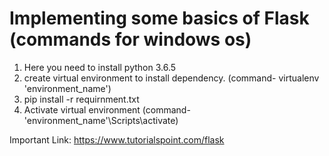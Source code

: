 # Implementing some basics of Flask (commands for windows os)

1) Here you need to install python 3.6.5
2) create virtual environment to install dependency. (command- virtualenv 'environment_name')
3) pip install -r requirnment.txt
4) Activate virtual environment (command- 'environment_name'\Scripts\activate)

Important Link:
https://www.tutorialspoint.com/flask

